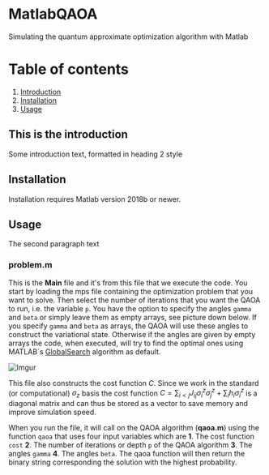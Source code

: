 # MatlabQAOA
Simulating the quantum approximate optimization algorithm with Matlab

# Table of contents
1. [Introduction](#introduction)
2. [Installation](#installation)
3. [Usage](#usage)

## This is the introduction <a name="introduction"></a>
Some introduction text, formatted in heading 2 style

## Installation <a name="installation"></a>
Installation requires Matlab version 2018b or newer. 

## Usage <a name="usage"></a>
The second paragraph text

### problem.m

This is the **Main** file and it's from this file that we execute the code. You start by loading the mps file containing the optimization problem that you want to solve. Then select the number of iterations that you want the QAOA to run, i.e. the variable `p`. You have the option to specify the angles `gamma` and `beta` or simply leave them as empty arrays, see picture down below. If you specify `gamma` and `beta` as arrays, the QAOA will use these angles to construct the variational state. Otherwise if the angles are given by empty arrays the code, when executed, will try to find the optimal ones using MATLAB´s [GlobalSearch](https://se.mathworks.com/help/gads/globalsearch.html) algorithm as default.

![Imgur](https://i.imgur.com/qQ4OnLV.png)

This file also constructs the cost function $C$. Since we work in the standard (or computational) $\sigma_z$ basis the cost function $C=\sum_{i<j}J_{ij}\sigma^z_i\sigma^z_j+\sum_ih_i\sigma^z_i$ is a diagonal matrix and can thus be stored as a vector to save memory and improve simulation speed.

When you run the file, it will call on the QAOA algorithm (**qaoa.m**) using the function `qaoa` that uses four input variables which are **1**. The cost function `cost` **2**. The number of iterations or depth `p` of the QAOA algorithm  **3**. The angles `gamma` **4**. The angles `beta`. The qaoa function will then return the binary string corresponding the solution with the highest probability. 
